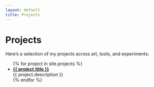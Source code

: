 ```yaml
---
layout: default
title: Projects
---
```


# Projects

Here’s a selection of my projects across art, tools, and experiments:

<ul>
  {% for project in site.projects %}
    <li>
      <strong><a href="{{ project.link }}">{{ project.title }}</a></strong><br/>
      {{ project.description }}
    </li>
  {% endfor %}
</ul>
